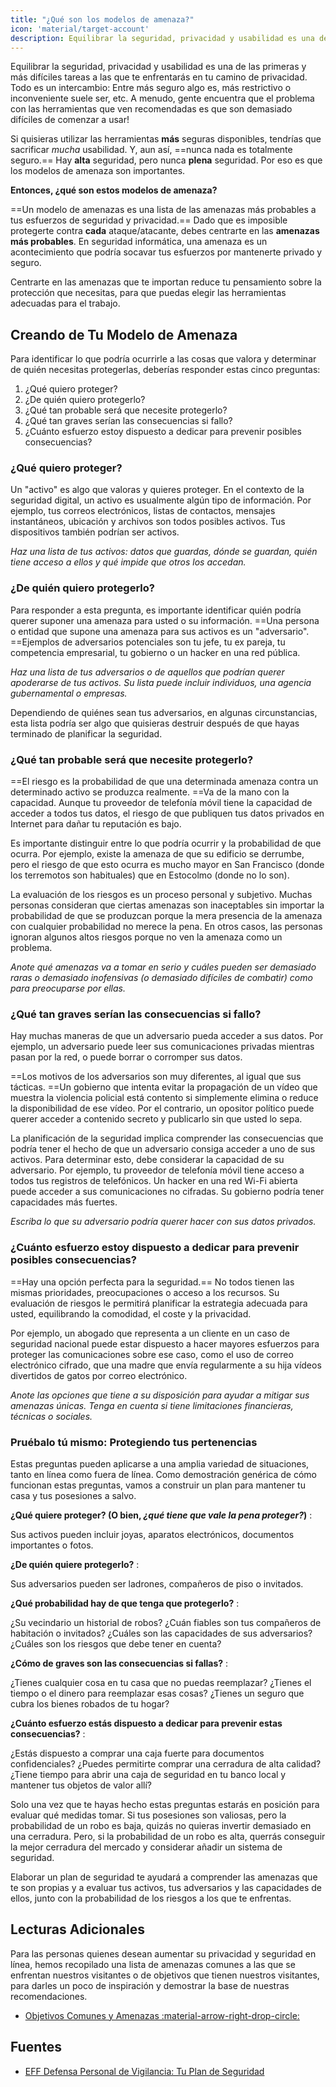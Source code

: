```yaml
---
title: "¿Qué son los modelos de amenaza?"
icon: 'material/target-account'
description: Equilibrar la seguridad, privacidad y usabilidad es una de las primeras y más difíciles tareas a las que te enfrentarás en tu camino de privacidad.
---
```


Equilibrar la seguridad, privacidad y usabilidad es una de las primeras y más difíciles tareas a las que te enfrentarás en tu camino de privacidad. Todo es un intercambio: Entre más seguro algo es, más restrictivo o inconveniente suele ser, etc. A menudo, gente encuentra que el problema con las herramientas que ven recomendadas es que son demasiado difíciles de comenzar a usar!

Si quisieras utilizar las herramientas **más** seguras disponibles, tendrías que sacrificar *mucha* usabilidad. Y, aun así, ==nunca nada es totalmente seguro.== Hay **alta** seguridad, pero nunca **plena** seguridad. Por eso es que los modelos de amenaza son importantes.

**Entonces, ¿qué son estos modelos de amenaza?**

==Un modelo de amenazas es una lista de las amenazas más probables a tus esfuerzos de seguridad y privacidad.== Dado que es imposible protegerte contra **cada** ataque/atacante, debes centrarte en las **amenazas más probables**. En seguridad informática, una amenaza es un acontecimiento que podría socavar tus esfuerzos por mantenerte privado y seguro.

Centrarte en las amenazas que te importan reduce tu pensamiento sobre la protección que necesitas, para que puedas elegir las herramientas adecuadas para el trabajo.

## Creando de Tu Modelo de Amenaza

Para identificar lo que podría ocurrirle a las cosas que valora y determinar de quién necesitas protegerlas, deberías responder estas cinco preguntas:

1. ¿Qué quiero proteger?
2. ¿De quién quiero protegerlo?
3. ¿Qué tan probable será que necesite protegerlo?
4. ¿Qué tan graves serían las consecuencias si fallo?
5. ¿Cuánto esfuerzo estoy dispuesto a dedicar para prevenir posibles consecuencias?

### ¿Qué quiero proteger?

Un "activo" es algo que valoras y quieres proteger. En el contexto de la seguridad digital, un activo es usualmente algún tipo de información. Por ejemplo, tus correos electrónicos, listas de contactos, mensajes instantáneos, ubicación y archivos son todos posibles activos. Tus dispositivos también podrían ser activos.

*Haz una lista de tus activos: datos que guardas, dónde se guardan, quién tiene acceso a ellos y qué impide que otros los accedan.*

### ¿De quién quiero protegerlo?

Para responder a esta pregunta, es importante identificar quién podría querer suponer una amenaza para usted o su información. ==Una persona o entidad que supone una amenaza para sus activos es un "adversario". ==Ejemplos de adversarios potenciales son tu jefe, tu ex pareja, tu competencia empresarial, tu gobierno o un hacker en una red pública.

*Haz una lista de tus adversarios o de aquellos que podrían querer apoderarse de tus activos. Su lista puede incluir individuos, una agencia gubernamental o empresas.*

Dependiendo de quiénes sean tus adversarios, en algunas circunstancias, esta lista podría ser algo que quisieras destruir después de que hayas terminado de planificar la seguridad.

### ¿Qué tan probable será que necesite protegerlo?

==El riesgo es la probabilidad de que una determinada amenaza contra un determinado activo se produzca realmente. ==Va de la mano con la capacidad. Aunque tu proveedor de telefonía móvil tiene la capacidad de acceder a todos tus datos, el riesgo de que publiquen tus datos privados en Internet para dañar tu reputación es bajo.

Es importante distinguir entre lo que podría ocurrir y la probabilidad de que ocurra. Por ejemplo, existe la amenaza de que su edificio se derrumbe, pero el riesgo de que esto ocurra es mucho mayor en San Francisco (donde los terremotos son habituales) que en Estocolmo (donde no lo son).

La evaluación de los riesgos es un proceso personal y subjetivo. Muchas personas consideran que ciertas amenazas son inaceptables sin importar la probabilidad de que se produzcan porque la mera presencia de la amenaza con cualquier probabilidad no merece la pena. En otros casos, las personas ignoran algunos altos riesgos porque no ven la amenaza como un problema.

*Anote qué amenazas va a tomar en serio y cuáles pueden ser demasiado raras o demasiado inofensivas (o demasiado difíciles de combatir) como para preocuparse por ellas.*

### ¿Qué tan graves serían las consecuencias si fallo?

Hay muchas maneras de que un adversario pueda acceder a sus datos. Por ejemplo, un adversario puede leer sus comunicaciones privadas mientras pasan por la red, o puede borrar o corromper sus datos.

==Los motivos de los adversarios son muy diferentes, al igual que sus tácticas. ==Un gobierno que intenta evitar la propagación de un vídeo que muestra la violencia policial está contento si simplemente elimina o reduce la disponibilidad de ese vídeo. Por el contrario, un opositor político puede querer acceder a contenido secreto y publicarlo sin que usted lo sepa.

La planificación de la seguridad implica comprender las consecuencias que podría tener el hecho de que un adversario consiga acceder a uno de sus activos. Para determinar esto, debe considerar la capacidad de su adversario. Por ejemplo, tu proveedor de telefonía móvil tiene acceso a todos tus registros de telefónicos. Un hacker en una red Wi-Fi abierta puede acceder a sus comunicaciones no cifradas. Su gobierno podría tener capacidades más fuertes.

*Escriba lo que su adversario podría querer hacer con sus datos privados.*

### ¿Cuánto esfuerzo estoy dispuesto a dedicar para prevenir posibles consecuencias?

==Hay una opción perfecta para la seguridad.== No todos tienen las mismas prioridades, preocupaciones o acceso a los recursos. Su evaluación de riesgos le permitirá planificar la estrategia adecuada para usted, equilibrando la comodidad, el coste y la privacidad.

Por ejemplo, un abogado que representa a un cliente en un caso de seguridad nacional puede estar dispuesto a hacer mayores esfuerzos para proteger las comunicaciones sobre ese caso, como el uso de correo electrónico cifrado, que una madre que envía regularmente a su hija vídeos divertidos de gatos por correo electrónico.

*Anote las opciones que tiene a su disposición para ayudar a mitigar sus amenazas únicas. Tenga en cuenta si tiene limitaciones financieras, técnicas o sociales.*

### Pruébalo tú mismo: Protegiendo tus pertenencias

Estas preguntas pueden aplicarse a una amplia variedad de situaciones, tanto en línea como fuera de línea. Como demostración genérica de cómo funcionan estas preguntas, vamos a construir un plan para mantener tu casa y tus posesiones a salvo.

**¿Qué quiere proteger? (O bien, *¿qué tiene que vale la pena proteger?*)**
:

Sus activos pueden incluir joyas, aparatos electrónicos, documentos importantes o fotos.

**¿De quién quiere protegerlo?**
:

Sus adversarios pueden ser ladrones, compañeros de piso o invitados.

**¿Qué probabilidad hay de que tenga que protegerlo?**
:

¿Su vecindario un historial de robos? ¿Cuán fiables son tus compañeros de habitación o invitados? ¿Cuáles son las capacidades de sus adversarios? ¿Cuáles son los riesgos que debe tener en cuenta?

**¿Cómo de graves son las consecuencias si fallas?**
:

¿Tienes cualquier cosa en tu casa que no puedas reemplazar? ¿Tienes el tiempo o el dinero para reemplazar esas cosas? ¿Tienes un seguro que cubra los bienes robados de tu hogar?

**¿Cuánto esfuerzo estás dispuesto a dedicar para prevenir estas consecuencias?**
:

¿Estás dispuesto a comprar una caja fuerte para documentos confidenciales? ¿Puedes permitirte comprar una cerradura de alta calidad? ¿Tiene tiempo para abrir una caja de seguridad en tu banco local y mantener tus objetos de valor allí?

Solo una vez que te hayas hecho estas preguntas estarás en posición para evaluar qué medidas tomar. Si tus posesiones son valiosas, pero la probabilidad de un robo es baja, quizás no quieras invertir demasiado en una cerradura. Pero, si la probabilidad de un robo es alta, querrás conseguir la mejor cerradura del mercado y considerar añadir un sistema de seguridad.

Elaborar un plan de seguridad te ayudará a comprender las amenazas que te son propias y a evaluar tus activos, tus adversarios y las capacidades de ellos, junto con la probabilidad de los riesgos a los que te enfrentas.

## Lecturas Adicionales

Para las personas quienes desean aumentar su privacidad y seguridad en línea, hemos recopilado una lista de amenazas comunes a las que se enfrentan nuestros visitantes o de objetivos que tienen nuestros visitantes, para darles un poco de inspiración y demostrar la base de nuestras recomendaciones.

- [Objetivos Comunes y Amenazas :material-arrow-right-drop-circle:](common-threats.md)

## Fuentes

- [EFF Defensa Personal de Vigilancia: Tu Plan de Seguridad](https://ssd.eff.org/en/module/your-security-plan)
